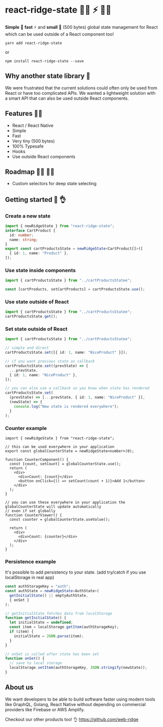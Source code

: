 # react-ridge-state :weight_lifting_woman: ⚡️ :weight_lifting_man:

**Simple** :muscle: **fast** ⚡️ and **small** :balloon: (500 bytes) global state management for React which can be used outside of a React component too!

```
yarn add react-ridge-state
```

or

```
npm install react-ridge-state --save
```

## Why another state library :thinking:

We were frustrated that the current solutions could often only be used from React or have too complicated APIs. We wanted a lightweight solution with a smart API that can also be used outside React components.

## Features :woman_juggling:

- React / React Native
- Simple
- Fast
- Very tiny (500 bytes)
- 100% Typesafe
- Hooks
- Use outside React components

## Roadmap :running_woman: :running_man:

- Custom selectors for deep state selecting

## Getting started :clap: :ok_hand:

### Create a new state

```typescript
import { newRidgeState } from "react-ridge-state";
interface CartProduct {
  id: number;
  name: string;
}
export const cartProductsState = newRidgeState<CartProduct[]>([
  { id: 1, name: "Product" },
]);
```

### Use state inside components

```typescript
import { cartProductsState } from "../cartProductsStatee";

const [cartProducts, setCartProducts] = cartProductsState.use();
```

### Use state outside of React

```typescript
import { cartProductsState } from "../cartProductsStatee";
cartProductsState.get();
```

### Set state outside of React

```typescript
import { cartProductsState } from "../cartProductsStatee";

// simple and direct
cartProductsState.set([{ id: 1, name: "NiceProduct" }]);

// if you want previous state as callback
cartProductsState.set((prevState) => [
  ...prevState,
  { id: 1, name: "NiceProduct" },
]);

// you can also use a callback so you know when state has rendered
cartProductsState.set(
  (prevState) => [...prevState, { id: 1, name: "NiceProduct" }],
  (newState) => {
    console.log("New state is rendered everywhere");
  }
);
```

### Counter example

```tsx
import { newRidgeState } from "react-ridge-state";

// this can be used everywhere in your application
export const globalCounterState = newRidgeState<number>(0);

function CounterComponent() {
  const [count, setCount] = globalCounterState.use();
  return (
    <div>
      <div>Count: {count}</div>
      <button onClick={() => setCount(count + 1)}>Add 1</button>
    </div>
  );
}

// you can use these everywhere in your application the globalCounterState will update automatically
// even if set globally
function CounterViewer() {
  const counter = globalCounterState.useValue();

  return (
    <div>
      <div>Count: {counter}</div>
    </div>
  );
}
```

### Persistence example

It's possible to add persistency to your state. (add try/catch if you use localStorage in real app)

```typescript
const authStorageKey = "auth";
const authState = newRidgeState<AuthState>(
  getInitialState() || emptyAuthState,
  { onSet }
);

// getInitialState fetches data from localStorage
function getInitialState() {
  let initialState = undefined;
  const item = localStorage.getItem(authStorageKey);
  if (item) {
    initialState = JSON.parse(item);
  }
}

// onSet is called after state has been set
function onSet() {
  // save to local storage
  localStorage.setItem(authStorageKey, JSON.stringify(newState));
}
```

## About us

We want developers to be able to build software faster using modern tools like GraphQL, Golang, React Native without depending on commercial providers like Firebase or AWS Amplify.

Checkout our other products too! :ok_hand: https://github.com/web-ridge
